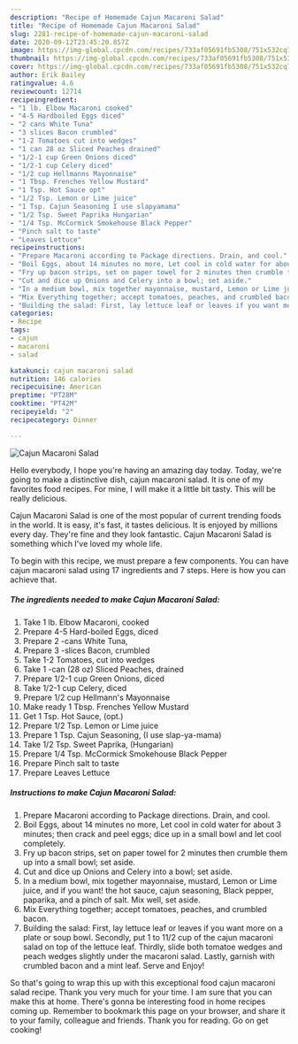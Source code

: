 ```yaml
---
description: "Recipe of Homemade Cajun Macaroni Salad"
title: "Recipe of Homemade Cajun Macaroni Salad"
slug: 2281-recipe-of-homemade-cajun-macaroni-salad
date: 2020-09-12T23:45:20.857Z
image: https://img-global.cpcdn.com/recipes/733af05691fb5308/751x532cq70/cajun-macaroni-salad-recipe-main-photo.jpg
thumbnail: https://img-global.cpcdn.com/recipes/733af05691fb5308/751x532cq70/cajun-macaroni-salad-recipe-main-photo.jpg
cover: https://img-global.cpcdn.com/recipes/733af05691fb5308/751x532cq70/cajun-macaroni-salad-recipe-main-photo.jpg
author: Erik Bailey
ratingvalue: 4.6
reviewcount: 12714
recipeingredient:
- "1 lb. Elbow Macaroni cooked"
- "4-5 Hardboiled Eggs diced"
- "2 cans White Tuna"
- "3 slices Bacon crumbled"
- "1-2 Tomatoes cut into wedges"
- "1 can 28 oz Sliced Peaches drained"
- "1/2-1 cup Green Onions diced"
- "1/2-1 cup Celery diced"
- "1/2 cup Hellmanns Mayonnaise"
- "1 Tbsp. Frenches Yellow Mustard"
- "1 Tsp. Hot Sauce opt"
- "1/2 Tsp. Lemon or Lime juice"
- "1 Tsp. Cajun Seasoning I use slapyamama"
- "1/2 Tsp. Sweet Paprika Hungarian"
- "1/4 Tsp. McCormick Smokehouse Black Pepper"
- "Pinch salt to taste"
- "Leaves Lettuce"
recipeinstructions:
- "Prepare Macaroni according to Package directions. Drain, and cool."
- "Boil Eggs, about 14 minutes no more, Let cool in cold water for about 3 minutes; then crack and peel eggs; dice up in a small bowl and let cool completely."
- "Fry up bacon strips, set on paper towel for 2 minutes then crumble them up into a small bowl; set aside."
- "Cut and dice up Onions and Celery into a bowl; set aside."
- "In a medium bowl, mix together mayonnaise, mustard, Lemon or Lime juice, and if you want! the hot sauce, cajun seasoning, Black pepper, paparika, and a pinch of salt. Mix well, set aside."
- "Mix Everything together; accept tomatoes, peaches, and crumbled bacon."
- "Building the salad: First, lay lettuce leaf or leaves if you want more on a plate or soup bowl. Secondly, put 1 to 11/2 cup of the cajun macaroni salad on top of the lettuce leaf. Thirdly, slide both tomatoe wedges and peach wedges slightly under the macaroni salad. Lastly, garnish with crumbled bacon and a mint leaf. Serve and Enjoy!"
categories:
- Recipe
tags:
- cajun
- macaroni
- salad

katakunci: cajun macaroni salad 
nutrition: 146 calories
recipecuisine: American
preptime: "PT28M"
cooktime: "PT42M"
recipeyield: "2"
recipecategory: Dinner

---
```



![Cajun Macaroni Salad](https://img-global.cpcdn.com/recipes/733af05691fb5308/751x532cq70/cajun-macaroni-salad-recipe-main-photo.jpg)

Hello everybody, I hope you're having an amazing day today. Today, we're going to make a distinctive dish, cajun macaroni salad. It is one of my favorites food recipes. For mine, I will make it a little bit tasty. This will be really delicious.

Cajun Macaroni Salad is one of the most popular of current trending foods in the world. It is easy, it's fast, it tastes delicious. It is enjoyed by millions every day. They're fine and they look fantastic. Cajun Macaroni Salad is something which I've loved my whole life.




To begin with this recipe, we must prepare a few components. You can have cajun macaroni salad using 17 ingredients and 7 steps. Here is how you can achieve that.

<!--inarticleads1-->

##### The ingredients needed to make Cajun Macaroni Salad:

1. Take 1 lb. Elbow Macaroni, cooked
1. Prepare 4-5 Hard-boiled Eggs, diced
1. Prepare 2 -cans White Tuna,
1. Prepare 3 -slices Bacon, crumbled
1. Take 1-2 Tomatoes, cut into wedges
1. Take 1 -can (28 oz) Sliced Peaches, drained
1. Prepare 1/2-1 cup Green Onions, diced
1. Take 1/2-1 cup Celery, diced
1. Prepare 1/2 cup Hellmann&#39;s Mayonnaise
1. Make ready 1 Tbsp. Frenches Yellow Mustard
1. Get 1 Tsp. Hot Sauce, (opt.)
1. Prepare 1/2 Tsp. Lemon or Lime juice
1. Prepare 1 Tsp. Cajun Seasoning, (I use slap-ya-mama)
1. Take 1/2 Tsp. Sweet Paprika, (Hungarian)
1. Prepare 1/4 Tsp. McCormick Smokehouse Black Pepper
1. Prepare Pinch salt to taste
1. Prepare Leaves Lettuce




<!--inarticleads2-->

##### Instructions to make Cajun Macaroni Salad:

1. Prepare Macaroni according to Package directions. Drain, and cool.
1. Boil Eggs, about 14 minutes no more, Let cool in cold water for about 3 minutes; then crack and peel eggs; dice up in a small bowl and let cool completely.
1. Fry up bacon strips, set on paper towel for 2 minutes then crumble them up into a small bowl; set aside.
1. Cut and dice up Onions and Celery into a bowl; set aside.
1. In a medium bowl, mix together mayonnaise, mustard, Lemon or Lime juice, and if you want! the hot sauce, cajun seasoning, Black pepper, paparika, and a pinch of salt. Mix well, set aside.
1. Mix Everything together; accept tomatoes, peaches, and crumbled bacon.
1. Building the salad: First, lay lettuce leaf or leaves if you want more on a plate or soup bowl. Secondly, put 1 to 11/2 cup of the cajun macaroni salad on top of the lettuce leaf. Thirdly, slide both tomatoe wedges and peach wedges slightly under the macaroni salad. Lastly, garnish with crumbled bacon and a mint leaf. Serve and Enjoy!




So that's going to wrap this up with this exceptional food cajun macaroni salad recipe. Thank you very much for your time. I am sure that you can make this at home. There's gonna be interesting food in home recipes coming up. Remember to bookmark this page on your browser, and share it to your family, colleague and friends. Thank you for reading. Go on get cooking!
